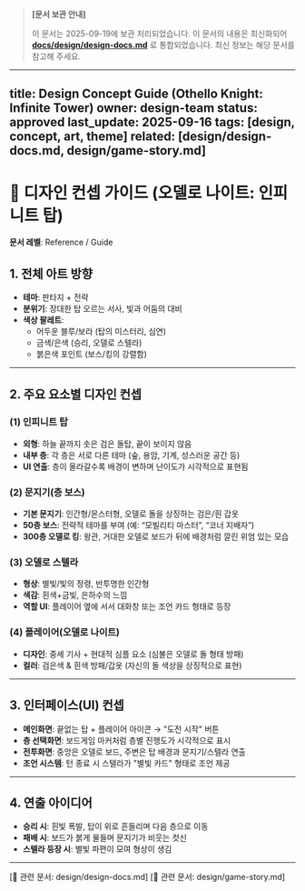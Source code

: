 > **[문서 보관 안내]**
>
> 이 문서는 2025-09-19에 보관 처리되었습니다.
> 이 문서의 내용은 최신화되어 **[docs/design/design-docs.md](../design-docs.md)** 로 통합되었습니다.
> 최신 정보는 해당 문서를 참고해 주세요.

---
title: Design Concept Guide (Othello Knight: Infinite Tower)
owner: design-team
status: approved
last_update: 2025-09-16
tags: [design, concept, art, theme]
related: [design/design-docs.md, design/game-story.md]
---

# 🎨 디자인 컨셉 가이드 (오델로 나이트: 인피니트 탑)

**문서 레벨**: Reference / Guide

## 1. 전체 아트 방향

- **테마**: 판타지 + 전략
- **분위기**: 장대한 탑 오르는 서사, 빛과 어둠의 대비
- **색상 팔레트**:
    - 어두운 블루/보라 (탑의 미스터리, 심연)
    - 금색/은색 (승리, 오델로 스텔라)
    - 붉은색 포인트 (보스/킹의 강렬함)

---

## 2. 주요 요소별 디자인 컨셉

### (1) 인피니트 탑

- **외형**: 하늘 끝까지 솟은 검은 돌탑, 끝이 보이지 않음
- **내부 층**: 각 층은 서로 다른 테마 (숲, 용암, 기계, 성스러운 공간 등)
- **UI 연출**: 층이 올라갈수록 배경이 변하며 난이도가 시각적으로 표현됨

### (2) 문지기(층 보스)

- **기본 문지기**: 인간형/몬스터형, 오델로 돌을 상징하는 검은/흰 갑옷
- **50층 보스**: 전략적 테마를 부여 (예: “모빌리티 마스터”, “코너 지배자”)
- **300층 오델로 킹**: 왕관, 거대한 오델로 보드가 뒤에 배경처럼 깔린 위엄 있는 모습

### (3) 오델로 스텔라

- **형상**: 별빛/빛의 정령, 반투명한 인간형
- **색감**: 흰색+금빛, 은하수의 느낌
- **역할 UI**: 플레이어 옆에 서서 대화창 또는 조언 카드 형태로 등장

### (4) 플레이어(오델로 나이트)

- **디자인**: 중세 기사 + 현대적 심플 요소 (심볼은 오델로 돌 형태 방패)
- **컬러**: 검은색 & 흰색 방패/갑옷 (자신의 돌 색상을 상징적으로 표현)

---

## 3. 인터페이스(UI) 컨셉

- **메인화면**: 끝없는 탑 + 플레이어 아이콘 → "도전 시작" 버튼
- **층 선택화면**: 보드게임 마커처럼 층별 진행도가 시각적으로 표시
- **전투화면**: 중앙은 오델로 보드, 주변은 탑 배경과 문지기/스텔라 연출
- **조언 시스템**: 턴 종료 시 스텔라가 "별빛 카드" 형태로 조언 제공

---

## 4. 연출 아이디어

- **승리 시**: 흰빛 폭발, 탑이 위로 흔들리며 다음 층으로 이동
- **패배 시**: 보드가 붉게 물들며 문지기가 비웃는 컷신
- **스텔라 등장 시**: 별빛 파편이 모여 형상이 생김

---
[📎 관련 문서: design/design-docs.md]
[📎 관련 문서: design/game-story.md]